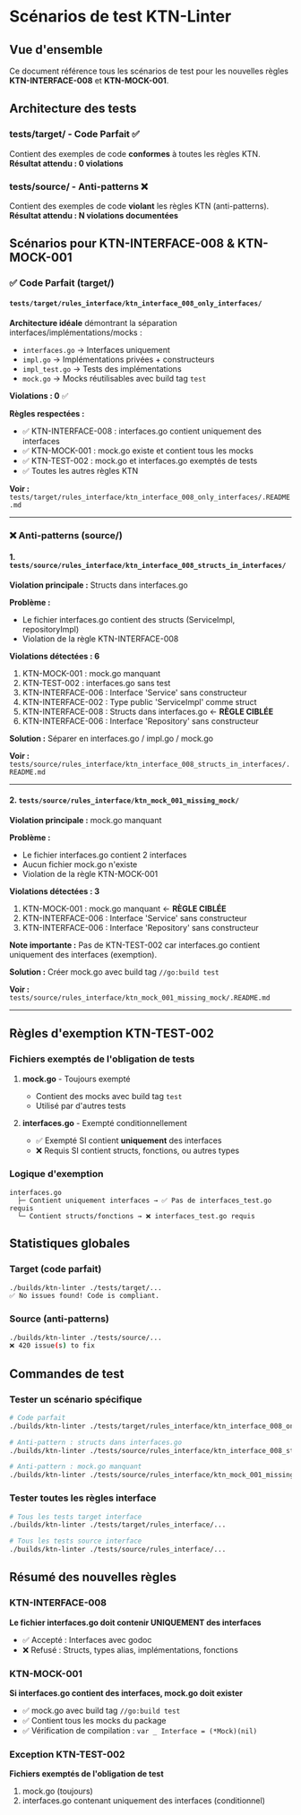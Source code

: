 # Scénarios de test KTN-Linter

## Vue d'ensemble

Ce document référence tous les scénarios de test pour les nouvelles règles **KTN-INTERFACE-008** et **KTN-MOCK-001**.

## Architecture des tests

### tests/target/ - Code Parfait ✅
Contient des exemples de code **conformes** à toutes les règles KTN.
**Résultat attendu : 0 violations**

### tests/source/ - Anti-patterns ❌
Contient des exemples de code **violant** les règles KTN (anti-patterns).
**Résultat attendu : N violations documentées**

## Scénarios pour KTN-INTERFACE-008 & KTN-MOCK-001

### ✅ Code Parfait (target/)

#### `tests/target/rules_interface/ktn_interface_008_only_interfaces/`

**Architecture idéale** démontrant la séparation interfaces/implémentations/mocks :

- `interfaces.go` → Interfaces uniquement
- `impl.go` → Implémentations privées + constructeurs
- `impl_test.go` → Tests des implémentations
- `mock.go` → Mocks réutilisables avec build tag `test`

**Violations : 0** ✅

**Règles respectées :**
- ✅ KTN-INTERFACE-008 : interfaces.go contient uniquement des interfaces
- ✅ KTN-MOCK-001 : mock.go existe et contient tous les mocks
- ✅ KTN-TEST-002 : mock.go et interfaces.go exemptés de tests
- ✅ Toutes les autres règles KTN

**Voir :** `tests/target/rules_interface/ktn_interface_008_only_interfaces/.README.md`

---

### ❌ Anti-patterns (source/)

#### 1. `tests/source/rules_interface/ktn_interface_008_structs_in_interfaces/`

**Violation principale :** Structs dans interfaces.go

**Problème :**
- Le fichier interfaces.go contient des structs (ServiceImpl, repositoryImpl)
- Violation de la règle KTN-INTERFACE-008

**Violations détectées : 6**
1. KTN-MOCK-001 : mock.go manquant
2. KTN-TEST-002 : interfaces.go sans test
3. KTN-INTERFACE-006 : Interface 'Service' sans constructeur
4. KTN-INTERFACE-002 : Type public 'ServiceImpl' comme struct
5. KTN-INTERFACE-008 : Structs dans interfaces.go ← **RÈGLE CIBLÉE**
6. KTN-INTERFACE-006 : Interface 'Repository' sans constructeur

**Solution :** Séparer en interfaces.go / impl.go / mock.go

**Voir :** `tests/source/rules_interface/ktn_interface_008_structs_in_interfaces/.README.md`

---

#### 2. `tests/source/rules_interface/ktn_mock_001_missing_mock/`

**Violation principale :** mock.go manquant

**Problème :**
- Le fichier interfaces.go contient 2 interfaces
- Aucun fichier mock.go n'existe
- Violation de la règle KTN-MOCK-001

**Violations détectées : 3**
1. KTN-MOCK-001 : mock.go manquant ← **RÈGLE CIBLÉE**
2. KTN-INTERFACE-006 : Interface 'Service' sans constructeur
3. KTN-INTERFACE-006 : Interface 'Repository' sans constructeur

**Note importante :** Pas de KTN-TEST-002 car interfaces.go contient uniquement des interfaces (exemption).

**Solution :** Créer mock.go avec build tag `//go:build test`

**Voir :** `tests/source/rules_interface/ktn_mock_001_missing_mock/.README.md`

---

## Règles d'exemption KTN-TEST-002

### Fichiers exemptés de l'obligation de tests

1. **mock.go** - Toujours exempté
   - Contient des mocks avec build tag `test`
   - Utilisé par d'autres tests

2. **interfaces.go** - Exempté conditionnellement
   - ✅ Exempté SI contient **uniquement** des interfaces
   - ❌ Requis SI contient structs, fonctions, ou autres types

### Logique d'exemption

```
interfaces.go
  ├─ Contient uniquement interfaces → ✅ Pas de interfaces_test.go requis
  └─ Contient structs/fonctions → ❌ interfaces_test.go requis
```

## Statistiques globales

### Target (code parfait)
```bash
./builds/ktn-linter ./tests/target/...
✅ No issues found! Code is compliant.
```

### Source (anti-patterns)
```bash
./builds/ktn-linter ./tests/source/...
❌ 420 issue(s) to fix
```

## Commandes de test

### Tester un scénario spécifique

```bash
# Code parfait
./builds/ktn-linter ./tests/target/rules_interface/ktn_interface_008_only_interfaces/...

# Anti-pattern : structs dans interfaces.go
./builds/ktn-linter ./tests/source/rules_interface/ktn_interface_008_structs_in_interfaces/...

# Anti-pattern : mock.go manquant
./builds/ktn-linter ./tests/source/rules_interface/ktn_mock_001_missing_mock/...
```

### Tester toutes les règles interface

```bash
# Tous les tests target interface
./builds/ktn-linter ./tests/target/rules_interface/...

# Tous les tests source interface
./builds/ktn-linter ./tests/source/rules_interface/...
```

## Résumé des nouvelles règles

### KTN-INTERFACE-008
**Le fichier interfaces.go doit contenir UNIQUEMENT des interfaces**

- ✅ Accepté : Interfaces avec godoc
- ❌ Refusé : Structs, types alias, implémentations, fonctions

### KTN-MOCK-001
**Si interfaces.go contient des interfaces, mock.go doit exister**

- ✅ mock.go avec build tag `//go:build test`
- ✅ Contient tous les mocks du package
- ✅ Vérification de compilation : `var _ Interface = (*Mock)(nil)`

### Exception KTN-TEST-002
**Fichiers exemptés de l'obligation de test**

1. mock.go (toujours)
2. interfaces.go contenant uniquement des interfaces (conditionnel)
